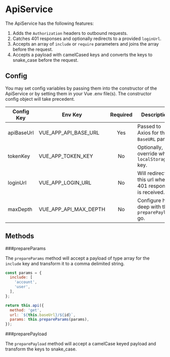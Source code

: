 # ApiService

The ApiService has the following features:

1. Adds the `Authorization` headers to outbound requests.
2. Catches 401 responses and optionally redirects to a provided `loginUrl`.
3. Accepts an array of `include` or `require` parameters and joins the array before the request.
4. Accepts a payload with camelCased keys and converts the keys to snake_case before the request.

## Config

You may set config variables by passing them into the constructor of the ApiService or by setting them in your 
Vue .env file(s). The constructor config object will take precedent. 

| Config Key | Env Key | Required | Description | Default |
| --- | --- | :---: | --- | --- |
| apiBaseUrl | VUE_APP_API_BASE_URL | Yes | Passed to Axios for the `BaseURL` param. | - |
| tokenKey | VUE_APP_TOKEN_KEY | No | Optionally, override where `localStorage` key. | `token` |
| loginUrl | VUE_APP_LOGIN_URL | No | Will redirect to this url when a 401 response is received. | - |
| maxDepth | VUE_APP_API_MAX_DEPTH | No | Configure how deep with the `preparePayload` go. | `3` |

## Methods

###prepareParams

The `prepareParams` method will accept a payload of type array for the `include` key and transform it to a comma delimited string.

```javascript
const params = {
  include: [
    'account',
    'user',
  ],
};

return this.api({
  method: 'get',
  url: `${this.baseUrl}/${id}`,
  params: this.prepareParams(params),
});
```

###preparePayload

The `preparePayload` method will accept a camelCase keyed payload and transform the keys to snake_case.